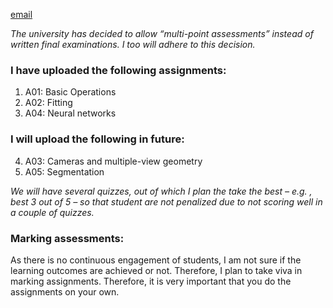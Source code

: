 [email](https://mail.google.com/mail/u/0/?tab=wm#inbox/FMfcgxwLswHHpsQhcJMCGFwrdMvdncJM)

*The university has decided to allow “multi-point assessments” instead of written final examinations. I too will adhere to this decision.*

### I have uploaded the following assignments:

1. A01: Basic Operations
2. A02: Fitting
3. A04: Neural networks

### I will upload the following in future:

4. A03: Cameras and multiple-view geometry
5. A05: Segmentation

*We will have several quizzes, out of which I plan the take the best – e.g. , best 3 out of 5 – so that student are not penalized due to not scoring well in a couple of quizzes.*

 
### Marking assessments:

As there is no continuous engagement of students, I am not sure if the learning outcomes are achieved or not. Therefore, I plan to take viva in marking assignments. Therefore, it is very important that you do the assignments on your own.

